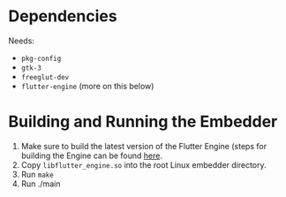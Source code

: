 # Dependencies

Needs:

*   `pkg-config`
*   `gtk-3`
*   `freeglut-dev`
*   `flutter-engine` (more on this below)

# Building and Running the Embedder

1) Make sure to build the latest version of the Flutter Engine (steps for
building the Engine can be found
[here](https://github.com/flutter/engine/blob/master/CONTRIBUTING.md).
2) Copy `libflutter_engine.so` into the root Linux embedder directory.
3) Run `make`
4) Run ./main

